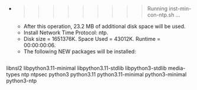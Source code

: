 * >>>>>>>>> Running inst-min-con-ntp.sh ...
  * After this operation, 23.2 MB of additional disk space will be used.
  * Install Network Time Protocol: ntp.
  * Disk size = 1651376K. Space Used = 43012K. Runtime = 00:00:00:06.
  * The following NEW packages will be installed:
  ```bash
libnsl2 libpython3.11-minimal libpython3.11-stdlib libpython3-stdlib media-types
ntp ntpsec python3 python3.11 python3.11-minimal
python3-minimal python3-ntp
  ```
